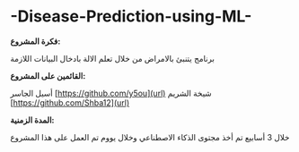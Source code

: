 # -Disease-Prediction-using-ML-
**فكرة المشروع:**


برنامج يتنبئ بالامراض من خلال تعلم الالة بادخال البيانات اللازمة 



**القائمين على المشروع:**

أسيل الجاسر [https://github.com/y5ou](url)
شيخة الشريم [https://github.com/Shba12](url)






**المدة الزمنية:**


خلال 3 أسابيع تم أخذ مجتوى الذكاء الاصطناعي وخلال يووم تم العمل على هذا المشروع 
